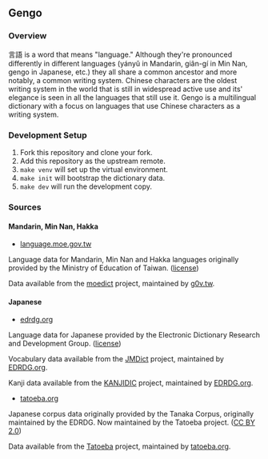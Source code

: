 ## Gengo

### Overview
言語 is a word that means "language." Although they're pronounced differently in different languages (yányǔ in Mandarin, giân-gí in Min Nan, gengo in Japanese, etc.) they all share a common ancestor and more notably, a common writing system. Chinese characters are the oldest writing system in the world that is still in widespread active use and its' elegance is seen in all the languages that still use it. Gengo is a multilingual dictionary with a focus on languages that use Chinese characters as a writing system.

### Development Setup
1. Fork this repository and clone your fork.
2. Add this repository as the upstream remote.
3. `make venv` will set up the virtual environment.
4. `make init` will bootstrap the dictionary data.
5. `make dev` will run the development copy.

### Sources

#### Mandarin, Min Nan, Hakka
* [language.moe.gov.tw](https://language.moe.gov.tw)

Language data for Mandarin, Min Nan and Hakka languages originally provided by the Ministry of Education of Taiwan. ([license](https://language.moe.gov.tw/001/Upload/Files/site_content/M0001/respub/index.html))

Data available from the [moedict](https://github.com/g0v/moedict-webkit) project, maintained by [g0v.tw](https://g0v.tw).

#### Japanese
* [edrdg.org](http://www.edrdg.org)

Language data for Japanese provided by the Electronic Dictionary Research and Development Group. ([license](https://www.edrdg.org/edrdg/licence.html))

Vocabulary data available from the [JMDict](http://www.edrdg.org/jmdict/j_jmdict.html) project, maintained by [EDRDG.org](https://edrdg.org).

Kanji data available from the [KANJIDIC](http://www.edrdg.org/wiki/index.php/KANJIDIC_Project) project, maintained by [EDRDG.org](https://edrdg.org).

* [tatoeba.org](https://tatoeba.org)

Japanese corpus data originally provided by the Tanaka Corpus, originally maintained by the EDRDG. Now maintained by the Tatoeba project. ([CC BY 2.0](https://tatoeba.org/eng/downloads))

Data available from the [Tatoeba](https://tatoeba.org/eng/downloads) project, maintained by [tatoeba.org](https://tatoeba.org).

